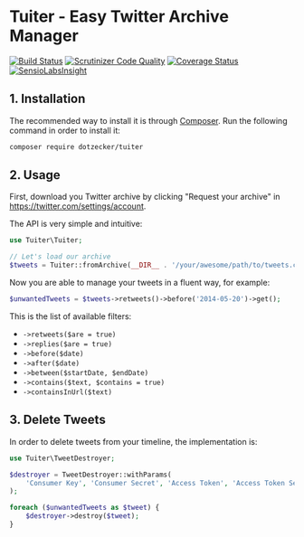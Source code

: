 Tuiter - Easy Twitter Archive Manager
=====================================
[![Build Status](https://scrutinizer-ci.com/g/DotZecker/tuiter/badges/build.png?b=master)](https://travis-ci.org/DotZecker/tuiter?branch=master)
[![Scrutinizer Code Quality](https://scrutinizer-ci.com/g/DotZecker/tuiter/badges/quality-score.png?b=master)](https://scrutinizer-ci.com/g/DotZecker/tuiter/?branch=master)
[![Coverage Status](https://coveralls.io/repos/DotZecker/tuiter/badge.png)](https://coveralls.io/r/DotZecker/tuiter)
[![SensioLabsInsight](https://insight.sensiolabs.com/projects/4bd81f57-0612-47d1-9742-513bfe082c53/mini.png)](https://insight.sensiolabs.com/projects/4bd81f57-0612-47d1-9742-513bfe082c53)

## 1. Installation
The recommended way to install it is through [Composer](http://getcomposer.org). Run the following command in order to install it:

```sh
composer require dotzecker/tuiter
```

## 2. Usage

First, download you Twitter archive by clicking "Request your archive" in https://twitter.com/settings/account.

The API is very simple and intuitive:
```php
use Tuiter\Tuiter;

// Let's load our archive
$tweets = Tuiter::fromArchive(__DIR__ . '/your/awesome/path/to/tweets.csv');
```

Now you are able to manage your tweets in a fluent way, for example:
```php
$unwantedTweets = $tweets->retweets()->before('2014-05-20')->get();
```

This is the list of available filters:
* `->retweets($are = true)`
* `->replies($are = true)`
* `->before($date)`
* `->after($date)`
* `->between($startDate, $endDate)`
* `->contains($text, $contains = true)`
* `->containsInUrl($text)`


## 3. Delete Tweets
In order to delete tweets from your timeline, the implementation is:
```php
use Tuiter\TweetDestroyer;

$destroyer = TweetDestroyer::withParams(
    'Consumer Key', 'Consumer Secret', 'Access Token', 'Access Token Secret'
);

foreach ($unwantedTweets as $tweet) {
    $destroyer->destroy($tweet);
}
```
